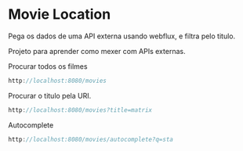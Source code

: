 # Movie Location

Pega os dados de uma API externa usando webflux, e filtra pelo titulo. 

Projeto para aprender como mexer com APIs externas.

Procurar todos os filmes
```java
http://localhost:8080/movies
```

Procurar o titulo pela URI.

```java
http://localhost:8080/movies?title=matrix
```

Autocomplete
```java
http://localhost:8080/movies/autocomplete?q=sta
```
